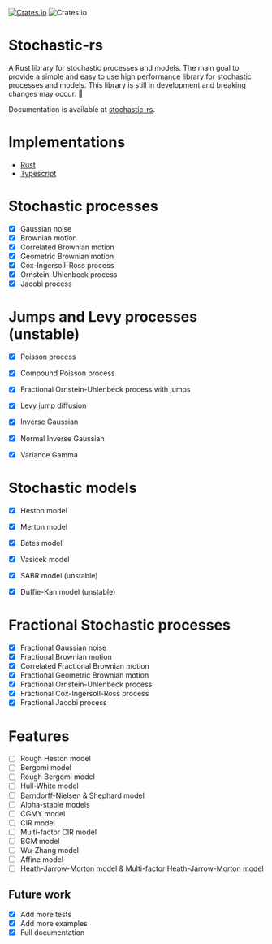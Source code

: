 [![Crates.io](https://img.shields.io/crates/v/stochastic-rs?style=flat-square)](https://crates.io/crates/stochastic-rs)
![Crates.io](https://img.shields.io/crates/l/stochastic-rs?style=flat-square)

# Stochastic-rs

A Rust library for stochastic processes and models. The main goal to provide a simple and easy to use high performance library for stochastic processes and models. This library is still in development and breaking changes may occur. 🚧

Documentation is available at [stochastic-rs](https://docs.rs/stochastic-rs/).


# Implementations

- [Rust](https://github.com/dancixx/stochastic-rs)
- [Typescript](https://github.com/dancixx/stochastic-js)

# Stochastic processes
- [x] Gaussian noise
- [x] Brownian motion
- [x] Correlated Brownian motion
- [x] Geometric Brownian motion
- [x] Cox-Ingersoll-Ross process
- [x] Ornstein-Uhlenbeck process
- [x] Jacobi process

# Jumps and Levy processes (unstable)
- [x] Poisson process
- [x] Compound Poisson process
- [x] Fractional Ornstein-Uhlenbeck process with jumps
- [x] Levy jump diffusion
- [x] Inverse Gaussian
- [x] Normal Inverse Gaussian
- [x] Variance Gamma


# Stochastic models
- [x] Heston model
- [x] Merton model
- [x] Bates model
- [x] Vasicek model
- [x] SABR model (unstable)
- [x] Duffie-Kan model (unstable)


# Fractional Stochastic processes
- [x] Fractional Gaussian noise
- [x] Fractional Brownian motion
- [x] Correlated Fractional Brownian motion
- [x] Fractional Geometric Brownian motion
- [x] Fractional Ornstein-Uhlenbeck process
- [x] Fractional Cox-Ingersoll-Ross process
- [x] Fractional Jacobi process

# Features
- [ ] Rough Heston model
- [ ] Bergomi model
- [ ] Rough Bergomi model
- [ ] Hull-White model
- [ ] Barndorff-Nielsen & Shephard model
- [ ] Alpha-stable models
- [ ] CGMY model
- [ ] CIR model
- [ ] Multi-factor CIR model
- [ ] BGM model
- [ ] Wu-Zhang model
- [ ] Affine model
- [ ] Heath-Jarrow-Morton model & Multi-factor Heath-Jarrow-Morton model

## Future work
- [x] Add more tests
- [x] Add more examples
- [x] Full documentation
